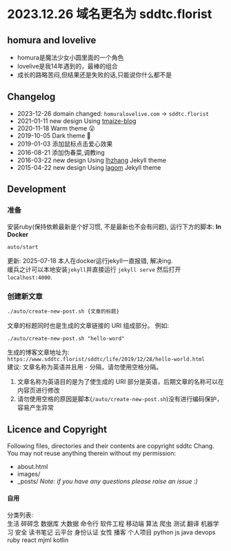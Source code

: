 # 2023.12.26 域名更名为 sddtc.florist

## homura and lovelive
* homura是魔法少女小圆里面的一个角色  
* lovelive是我14年遇到的，最棒的组合     
* 成长的路略苦闷,但结果还是失败的话,只能说你什么都不是  

## Changelog
* 2023-12-26 domain changed: `homuralovelive.com` -> `sddtc.florist`
* 2021-01-11 new design Using [tmaize-blog](https://github.com/TMaize/tmaize-blog)
* 2020-11-18 Warm theme 😮
* 2019-10-05 Dark theme 🤭
* 2019-01-03 添加鼠标点击爱心效果
* 2016-08-21 添加伪春菜,调教ing
* 2016-03-22 new design Using [lhzhang](http://lhzhang.com/) Jekyll theme
* 2015-04-22 new design Using [lagom](https://github.com/swanson/lagom/) Jekyll theme

## Development
### 准备
安装ruby(保持依赖最新是个好习惯, 不是最新也不会有问题), 运行下方的脚本:
**In Docker**
```bash
auto/start
```

更新: 2025-07-18 本人在docker运行jekyll一直报错, 解决ing.  
缓兵之计可以本地安装`jekyll`并直接运行 `jekyll serve` 然后打开 `localhost:4000`.

### 创建新文章
```bash
./auto/create-new-post.sh {文章的标题}
```
文章的标题同时也是生成的文章链接的 URI 组成部分。 例如:  
```
./auto/create-new-post.sh "hello-word"
```
生成的博客文章地址为: `https://www.sddtc.florist/sddtc/life/2019/12/28/hello-world.html`  
建议: 文章名称为英语并且用 `-` 分隔，请勿使用空格分隔。  
1. 文章名称为英语目的是为了使生成的 URI 部分是英语，后期文章的名称可以在内容页进行修改  
2. 请勿使用空格的原因是脚本(`/auto/create-new-post.sh`)没有进行编码保护，容易产生异常  
## Licence and Copyright
Following files, directories and their contents are copyright sddtc Chang. You may not reuse anything therein without my permission:
* about.html
* images/
* _posts/
*Note: if you have any questions please raise an issue :)*

#### 自用
分类列表:  
生活
碎碎念
数据库
大数据
命令行
软件工程
移动端
算法
爬虫
测试
翻译
机器学习
安全
读书笔记
云平台
身份认证
女性
播客
个人项目
python
js
java
devops
ruby
react
mjml
kotlin